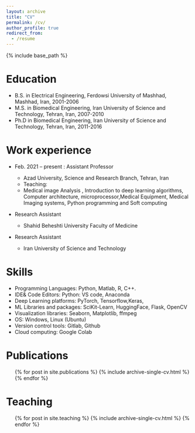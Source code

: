 ```yaml
---
layout: archive
title: "CV"
permalink: /cv/
author_profile: true
redirect_from:
  - /resume
---
```


{% include base_path %}

Education
======
* B.S. in Electrical Engineering, Ferdowsi University of Mashhad, Mashhad, Iran, 2001-2006
* M.S. in Biomedical Engineering, Iran University of Science and Technology, Tehran, Iran, 2007-2010
* Ph.D in Biomedical Engineering, Iran University of Science and Technology, Tehran, Iran, 2011-2016

Work experience
======
* Feb. 2021 – present :  Assistant Professor
  * Azad University, Science and Research Branch, Tehran, Iran
   * Teaching: 
    * Medical image Analysis , Introduction to deep learning algorithms, Computer architecture, microprocessor,Medical Equipment, Medical Imaging systems, Python programming and Soft computing


* Research Assistant
  * Shahid Beheshti University Faculty of Medicine 

* Research Assistant
  * Iran University of Science and Technology
  
Skills
======
*	Programming Languages: Python, Matlab, R, C++.
*	IDE& Code Editors: Python: VS code, Anaconda
*	Deep Learning platforms: PyTorch, Tensorflow,Keras,
* ML Libraries and packages: SciKit-Learn, HuggingFace, Flask, OpenCV
*	Visualization libraries: Seaborn, Matplotlib, ffmpeg
*	OS: Windows, Linux (Ubuntu)
*	Version control tools: Gitlab, Github
*	Cloud computing: Google Colab


Publications
======
  <ul>{% for post in site.publications %}
    {% include archive-single-cv.html %}
  {% endfor %}</ul>
  
  
Teaching
======
  <ul>{% for post in site.teaching %}
    {% include archive-single-cv.html %}
  {% endfor %}</ul>
  


